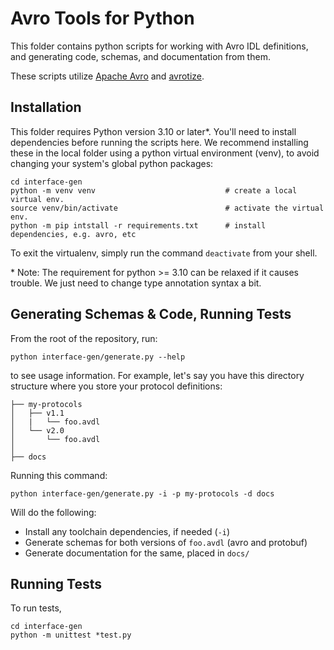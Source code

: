 # Avro Tools for Python

This folder contains python scripts for working with Avro IDL definitions, and generating code, schemas, and documentation from them.

These scripts utilize
[Apache Avro](https://avro.apache.org/docs/1.11.1/getting-started-python/)
and [avrotize](https://github.com/clemensv/avrotize).

## Installation

This folder requires Python version 3.10 or later*. You'll need to install
dependencies before running the scripts here. We recommend installing these in
the local folder using a python virtual environment (venv), to avoid changing your
system's global python packages:

```
cd interface-gen
python -m venv venv                             # create a local virtual env.
source venv/bin/activate                        # activate the virtual env.
python -m pip intstall -r requirements.txt      # install dependencies, e.g. avro, etc

```

To exit the virtualenv, simply run the command `deactivate` from your shell.

\* Note: The requirement for python >= 3.10 can be relaxed if it causes
trouble. We just need to change type annotation syntax a bit.

## Generating Schemas & Code, Running Tests

From the root of the repository, run:

```
python interface-gen/generate.py --help
```

to see usage information. For example, let's say you have this directory
structure where you store your protocol definitions:

```
├── my-protocols
│   ├── v1.1
│   |   └── foo.avdl
│   └── v2.0
│       └── foo.avdl
│
├── docs
```

Running this command:

```
python interface-gen/generate.py -i -p my-protocols -d docs
```
Will do the following:

- Install any toolchain dependencies, if needed (`-i`)
- Generate schemas for both versions of `foo.avdl` (avro and protobuf)
- Generate documentation for the same, placed in `docs/`


## Running Tests

To run tests,

```
cd interface-gen
python -m unittest *test.py
```
